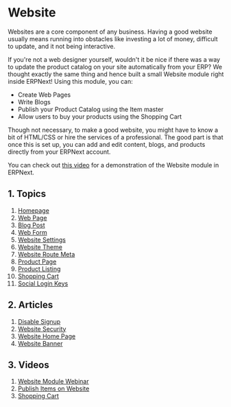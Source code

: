 <!-- add-breadcrumbs -->
# Website

Websites are a core component of any business. Having a good website usually
means running into obstacles like investing a lot of money, difficult to update,
and it not being interactive.

If you're not a web designer yourself, wouldn't it be nice if there was a way to
update the product catalog on your site automatically from your ERP? We thought
exactly the same thing and hence built a small Website module right inside
ERPNext! Using this module, you can:

- Create Web Pages
- Write Blogs
- Publish your Product Catalog using the Item master
- Allow users to buy your products using the Shopping Cart

Though not necessary, to make a good website, you might have to know a bit of
HTML/CSS or hire the services of a professional. The good part is that once this
is set up, you can add and edit content, blogs, and products directly from your
ERPNext account.

You can check out [this video](https://www.youtube.com/watch?v=lyW6mfFBSNw)
for a demonstration of the Website module in ERPNext.

## 1. Topics

1. [Homepage](/docs/v12/user/manual/en/website/homepage)
1. [Web Page](/docs/v12/user/manual/en/website/web-page)
1. [Blog Post](/docs/v12/user/manual/en/website/blog-post)
1. [Web Form](/docs/v12/user/manual/en/website/web-form)
1. [Website Settings](/docs/v12/user/manual/en/website/website-settings)
1. [Website Theme](/docs/v12/user/manual/en/website/website-theme)
1. [Website Route Meta](/docs/v12/user/manual/en/website/website-route-meta)
1. [Product Page](/docs/v12/user/manual/en/website/product-page)
1. [Product Listing](/docs/v12/user/manual/en/website/product-listing)
1. [Shopping Cart](/docs/v12/user/manual/en/website/shopping-cart)
1. [Social Login Keys](/docs/v12/user/manual/en/website/social-login-keys)

## 2. Articles

1. [Disable Signup](/docs/v12/user/manual/en/website/articles/disable-signup)
1. [Website Security](/docs/v12/user/manual/en/website/articles/website-security)
1. [Website Home Page](/docs/v12/user/manual/en/website/articles/website-home-page)
1. [Website Banner](/docs/v12/user/manual/en/website/articles/website-banner)

## 3. Videos
1. [Website Module Webinar](https://www.youtube.com/watch?v=lyW6mfFBSNw)
1. [Publish Items on Website](/docs/v12/user/videos/learn/publish-items-on-website)
1. [Shopping Cart](/docs/v12/user/videos/learn/shopping-cart)
